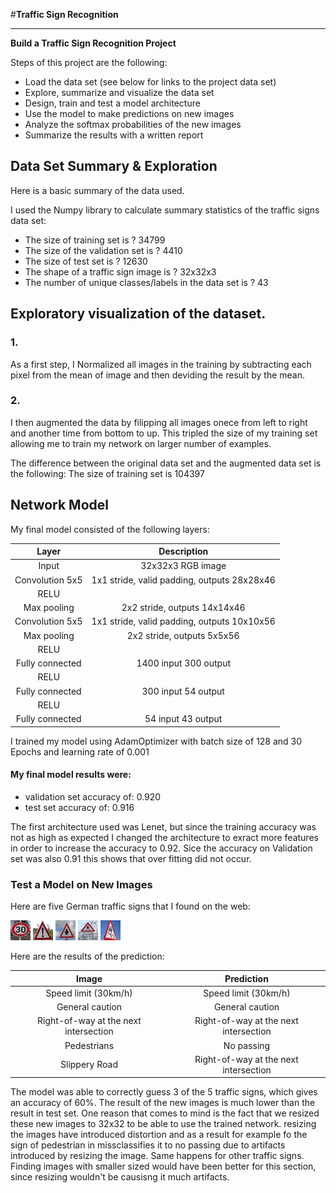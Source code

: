 #**Traffic Sign Recognition** 

---

**Build a Traffic Sign Recognition Project**

Steps of this project are the following:
* Load the data set (see below for links to the project data set)
* Explore, summarize and visualize the data set
* Design, train and test a model architecture
* Use the model to make predictions on new images
* Analyze the softmax probabilities of the new images
* Summarize the results with a written report


[//]: # (Image References)

[image4]: ./img1.jpg "Traffic Sign 1"
[image5]: ./img2.jpg "Traffic Sign 2"
[image6]: ./img3.jpg "Traffic Sign 3"
[image7]: ./img4.jpg "Traffic Sign 4"
[image8]: ./img5.jpg "Traffic Sign 5"


## Data Set Summary & Exploration

Here is a basic summary of the data used.

I used the Numpy library to calculate summary statistics of the traffic
signs data set:

* The size of training set is ? 34799 
* The size of the validation set is ? 4410 
* The size of test set is ? 12630 
* The shape of a traffic sign image is ? 32x32x3
* The number of unique classes/labels in the data set is ? 43

## Exploratory visualization of the dataset.


### 1.
As a first step, I Normalized all images in the training by subtracting each pixel from the mean of image and then deviding the result by the mean.

### 2.
I then augmented the data by filipping all images onece from left to right and another time from bottom to up. This tripled the size of my training set allowing me to train my network on larger number of examples.


The difference between the original data set and the augmented data set is the following: The size of training set is 104397 


## Network Model

My final model consisted of the following layers:

| Layer         		|     Description	        					| 
|:---------------------:|:---------------------------------------------:| 
| Input         		| 32x32x3 RGB image   							| 
| Convolution 5x5     	| 1x1 stride, valid padding, outputs 28x28x46 	|
| RELU					|												|
| Max pooling	      	| 2x2 stride,  outputs 14x14x46 				|
| Convolution 5x5	    | 1x1 stride, valid padding, outputs 10x10x56   |
| Max pooling           | 2x2 stride,  outputs 5x5x56                   |
| RELU	                |                                               |
| Fully connected		| 1400 input 300 output        				    |
| RELU                  |                                               |
| Fully connected      	| 300 input 54 output        				    |
| RELU					|												|
| Fully connected 		| 54 input 43 output 							|
 

I trained my model using AdamOptimizer with batch size of 128 and 30 Epochs and learning rate of 0.001


#### My final model results were:
* validation set accuracy of: 0.920  
* test set accuracy of: 0.916 


The first architecture used was Lenet, but since the training accuracy was not as high as expected I changed the architecture to exract more features in order to increase the accuracy to 0.92. Sice the accuracy on Validation set was also 0.91 this shows that over fitting did not occur. 


 ### Test a Model on New Images


Here are five German traffic signs that I found on the web:

![alt text][image4] ![alt text][image5] ![alt text][image6] 
![alt text][image7] ![alt text][image8]


Here are the results of the prediction:

| Image			        |     Prediction	        					| 
|:---------------------:|:---------------------------------------------:| 
| Speed limit (30km/h)  |Speed limit (30km/h)  						    | 
| General caution    	| General caution 								|
|Right-of-way at the next intersection| Right-of-way at the next intersection|
| Pedestrians      		| No passing					 				|
| Slippery Road			| Right-of-way at the next intersection      	|


The model was able to correctly guess 3 of the 5 traffic signs, which gives an accuracy of 60%. The result of the new images is much lower than the result in test set. One reason that comes to mind is the fact that we resized these new images to 32x32 to be able to use the trained network. resizing the images have introduced distortion and as a result for example fo the sign of pedestrian in missclassifies it to no passing due to artifacts introduced by resizing the image. Same happens for other traffic signs. Finding images with smaller sized would have been better for this section, since resizing wouldn't be causisng it much artifacts.



